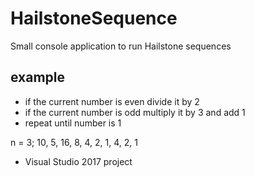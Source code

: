 # HailstoneSequence
Small console application to run Hailstone sequences

## example
* if the current number is even divide it by 2
* if the current number is odd multiply it by 3 and add 1
* repeat until number is 1

n = 3; 10, 5, 16, 8, 4, 2, 1, 4, 2, 1

- Visual Studio 2017 project
